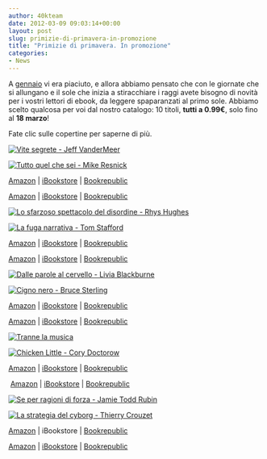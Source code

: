 ```yaml
---
author: 40kteam
date: 2012-03-09 09:03:14+00:00
layout: post
slug: primizie-di-primavera-in-promozione
title: "Primizie di primavera. In promozione"
categories:
- News
---
```


A [gennaio](http://40k.it/?p=620) vi era piaciuto, e allora abbiamo pensato che con le giornate che si allungano e il sole che inizia a stiracchiare i raggi avete bisogno di novità per i vostri lettori di ebook, da leggere spaparanzati al primo sole. Abbiamo scelto qualcosa per voi dal nostro catalogo: 10 titoli, **tutti a 0.99€**, solo fino al **18 marzo**!

Fate clic sulle copertine per saperne di più.








[![Vite segrete - Jeff VanderMeer](http://40k.it/wp-content/uploads/2012/03/9788865860748.jpeg)](http://www.40kbooks.com/?page_id=133&category=14&product_id=95)


[![Tutto quel che sei - Mike Resnick](http://40k.it/wp-content/uploads/2012/03/tutto-resnick_I-sito.jpeg)](http://www.40kbooks.com/?page_id=133&category=14&product_id=57)






[Amazon](http://www.amazon.it/dp/B007C7TLIQ) | [iBookstore](http://itunes.apple.com/it/book/vite-segrete/id504883645?mt=11) | [Bookrepublic](http://www.bookrepublic.it/book/9788865860748-vite-segrete/)


[Amazon](http://www.amazon.it/dp/B004X6UGRY) | [iBookstore](http://itunes.apple.com/it/book/tutto-quel-che-sei/id481697682?mt=11) | [Bookrepublic](http://www.bookrepublic.it/book/9788865860588-tutto-quel-che-sei/)






[![Lo sfarzoso spettacolo del disordine - Rhys Hughes](http://40k.it/wp-content/uploads/2012/03/scamps-hughes_I_ok1.jpeg)](http://www.40kbooks.com/?page_id=133&category=14&product_id=66)


[![La fuga narrativa - Tom Stafford](http://40k.it/wp-content/uploads/2012/03/narrative-stafford_I_sito_t.jpeg)](http://www.40kbooks.com/?page_id=133&category=7&product_id=29)






[Amazon](http://www.amazon.it/dp/B007306CRK) | [iBookstore](http://itunes.apple.com/it/book/lo-sfarzoso-spettacolo-del/id481700629?mt=11) | [Bookrepublic](http://www.bookrepublic.it/book/9788865860656-lo-sfarzoso-spettacolo-del-disordine/)


[Amazon](http://www.amazon.it/dp/B00480ODJ2) | [iBookstore](http://itunes.apple.com/it/book/la-fuga-narrativa/id481679176?mt=11) | [Bookrepublic](http://www.bookrepublic.it/book/9788865860236-la-fuga-narrativa/)






[![Dalle parole al cervello - Livia Blackburne](http://40k.it/wp-content/uploads/2012/03/livia_it_t.png)](http://www.40kbooks.com/?page_id=133&category=7&product_id=43)


[![Cigno nero - Bruce Sterling](http://40k.it/wp-content/uploads/2012/03/blackswan_it_t.jpeg)](http://www.40kbooks.com/?page_id=133&category=14&product_id=14)






[Amazon](http://www.amazon.it/dp/B004GKMZ1M) | [iBookstore](http://itunes.apple.com/it/book/dalle-parole-al-cervello/id481710246?mt=11) | [Bookrepublic](http://www.bookrepublic.it/book/9788865860458-dalle-parole-al-cervello/)


[Amazon](http://www.amazon.it/dp/B0042X9ULG) | [iBookstore](http://itunes.apple.com/it/book/cigno-nero/id393858104?mt=11) | [Bookrepublic](http://www.bookrepublic.it/book/9788865860106-cigno-nero/)






[![Tranne la musica](http://40k.it/wp-content/uploads/2012/03/exceptthmusic_it_t.png)](http://www.40kbooks.com/?page_id=133&category=14&product_id=27)


[![Chicken Little - Cory Doctorow ](http://40k.it/wp-content/uploads/2012/03/chicken-doctorow_It_okcube.png)](http://www.40kbooks.com/?page_id=133&category=14&product_id=81)






[Amazon](http://www.amazon.it/dp/B0042G00D0) | [iBookstore](http://itunes.apple.com/it/book/tranne-la-musica/id394171911?mt=11) | [Bookrepublic](http://www.bookrepublic.it/book/9788865860038-tranne-la-musica/)


 [Amazon](http://www.amazon.it/dp/B0065SE90S) | [iBookstore](http://itunes.apple.com/it/book/chicken-little/id480162822?mt=11) | [Bookrepublic](http://www.bookrepublic.it/book/9788865860847-chicken-little/)






[![Se per ragioni di forza - Jamie Todd Rubin](http://40k.it/wp-content/uploads/2012/03/9788865860960.jpeg)](http://www.40kbooks.com/?page_id=133&category=14&product_id=96)


[![La strategia del cyborg - Thierry Crouzet](http://40k.it/wp-content/uploads/2012/03/strategie-crouzet_It_t.jpeg)](http://www.40kbooks.com/?page_id=133&category=7&product_id=19)






[Amazon](http://www.amazon.it/dp/B007FWNTFO) | iBookstore | [Bookrepublic](http://www.bookrepublic.it/book/9788865860960-se-per-ragioni-di-forza/)


[Amazon](http://www.amazon.it/dp/B0043GX2RA) | [iBookstore](http://itunes.apple.com/it/book/la-strategia-del-cyborg/id481685783?mt=11) | [Bookrepublic](http://www.bookrepublic.it/book/9788865860014-la-strategia-del-cyborg/)





